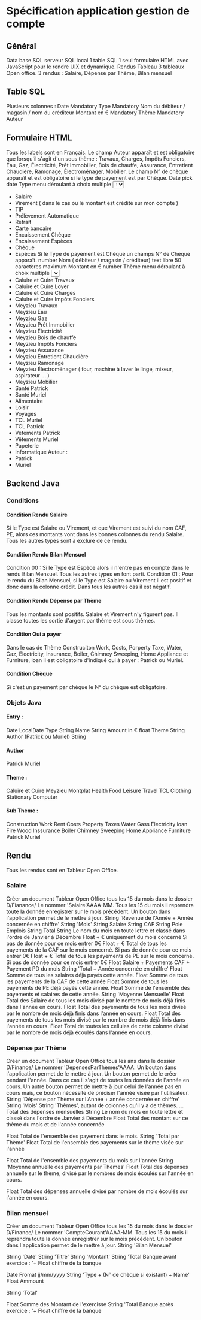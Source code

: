 # Spécification application gestion de compte
## Général
Data base SQL
serveur SQL local
1 table SQL
1 seul formulaire HTML avec JavaScript pour le rendre UIX et dynamique.
Rendus Tableau 3 tableaux Open office.
3 rendus : Salaire, Dépense par Thème, Bilan mensuel
## Table SQL
Plusieurs colonnes : 
Date Mandatory
Type Mandatory
Nom du débiteur / magasin / nom du créditeur
Montant en € Mandatory
Thème Mandatory
Auteur 

## Formulaire HTML
Tous les labels sont en Français.
Le champ Auteur apparaît et est obligatoire que lorsqu'il s'agit d'un sous thème : Travaux, Charges, Impôts Fonciers, Eau, Gaz, Électricité, Prêt Immobilier, Bois de chauffe, Assurance, Entretient Chaudière, Ramonage, Électroménager, Mobilier.
Le champ N° de chèque apparaît et est obligatoire si le type de payement est par Chèque.
Date pick date
Type menu déroulant à choix multiple <select> with <option>  : 
- Salaire
- Virement ( dans le cas ou le montant est crédité sur mon compte )
- TIP
- Prélèvement Automatique
- Retrait
- Carte bancaire
- Encaissement Chèque
- Encaissement Espèces
- Chèque
- Espèces
Si le Type de payement est Chèque un champs N° de Chèque apparaît. number
Nom ( débiteur / magasin / créditeur) text libre 50 caractères maximum
Montant en € number 
Thème menu déroulant à choix multiple <select> with <optgroup> tags 
- Caluire et Cuire Travaux
- Caluire et Cuire Loyer
- Caluire et Cuire Charges
- Caluire et Cuire Impôts Fonciers
- Meyzieu Travaux
- Meyzieu Eau
- Meyzieu Gaz
- Meyzieu Prêt Immobilier
- Meyzieu Electricité
- Meyzieu Bois de chauffe
- Meyzieu Impôts Fonciers
- Meyzieu Assurance
- Meyzieu Entretient Chaudière
- Meyzieu Ramonage
- Meyzieu Électroménager ( four, machine à laver le linge, mixeur, aspirateur … )
- Meyzieu Mobilier
- Santé Patrick
- Santé Muriel
- Alimentaire
- Loisir
- Voyages
- TCL Muriel
- TCL Patrick
- Vêtements Patrick
- Vêtements Muriel
- Papeterie
- Informatique
Auteur :
- Patrick
- Muriel
## Backend Java
### Conditions 
#### Condition Rendu Salaire
Si le Type est Salaire ou Virement, et que Virement est suivi du nom CAF, PE, alors ces montants vont dans les bonnes colonnes du rendu Salaire. Tous les autres types sont à exclure de ce rendu.
#### Condition Rendu Bilan Mensuel
Condition 00 : Si le Type est Espèce alors il n'entre pas en compte dans le rendu Bilan Mensuel.
Tous les autres types en font parti.
Condition 01 : Pour le rendu du Bilan Mensuel, si le Type est Salaire ou Virement il est positif et donc dans la colonne crédit. Dans tous les autres cas il est négatif.
#### Condition Rendu Dépense par Thème
Tous les montants sont positifs. Salaire et Virement n'y figurent pas. Il classe toutes les sortie d'argent par thème est sous thèmes.
#### Condition Qui a payer
Dans le cas de Thème Construciton Work, Costs, Porperty Taxe, Water, Gaz, Electricity, Insurance, Boiler, Chimney Sweeping, Home Appliance et Furniture, loan il est obligatoire d'indiqué qui à payer : Patrick ou Muriel.
#### Condition Chèque
Si c'est un payement par chèque le N° du chèque est obligatoire.

### Objets Java
#### Entry : 
Date LocalDate 
Type String
Name String
Amount in € float 
Theme String
Author (Patrick ou Muriel) String
#### Author 
Patrick
Muriel
#### Theme :
Caluire et Cuire 
Meyzieu
Montplat 
Health
Food
Leisure
Travel
TCL 
Clothing
Stationary
Computer
#### Sub Theme :
Construction Work
Rent 
Costs
Property Taxes
Water
Gass
Electricity
loan
Fire Wood
Inssurance
Boiler
Chimney Sweeping
Home Appliance
Furniture
Patrick
Muriel
## Rendu
Tous les rendus sont en Tableur Open Office.
### Salaire
Créer un document Tableur Open Office tous les 15 du mois dans le dossier D/Fianance/
Le nommer 'Salaire'AAAA-MM.
Tous les 15 du mois il reprendra toute la donnée enregistrer sur le mois précédent.
Un bouton dans l'application permet de le mettre à jour.
String 'Revenue de l'Année + Année concernée en chiffre'
String 'Mois'
String Salaire
String CAF
String Pole Emplois
String Total
String
Le nom du mois en toute lettre et classé dans l'ordre de Janvier à Décembre
Float + € uniquement du mois concerné
Si pas de donnée pour ce mois entrer 0€
Float + € 
Total de tous les payements de la CAF sur le mois concerné.
Si pas de donnée pour ce mois entrer 0€
Float + €
 Total de tous les payements de PE sur le mois concerné.
Si pas de donnée pour ce mois entrer 0€
Float 
Salaire + Payements CAF + Payement PD du mois
String
'Total + Année concernée en chiffre'
Float 
Somme de tous les salaires déjà payés cette année.
Float 
Somme de tous les payements de la CAF de cette année
Float 
Somme de tous les payements de PE déjà payés cette année.
Float 
Somme de l'ensemble des payements et salaires de cette année.
String
'Moyenne Mensuelle'
Float 
Total des Salaire de tous les mois divisé par le nombre de mois déjà finis dans l'année en cours.
Float 
Total des payements de tous les mois divisé par le nombre de mois déjà finis dans l'année en cours.
Float 
Total des payements de tous les mois divisé par le nombre de mois déjà finis dans l'année en cours.
Float 
Total de toutes les cellules de cette colonne divisé par le nombre de mois déjà écoulés dans l'année en cours.

### Dépense par Thème
Créer un document Tableur Open Office tous les ans dans le dossier D/Finance/
Le nommer 'DepensesParThèmes'AAAA.
Un bouton dans l'application permet de le mettre à jour.
Un bouton permet de le créer pendant l'année. Dans ce cas il s'agit de toutes les données de l'année en cours.
Un autre bouton permet de mettre à jour celui de l'année pas en cours mais, ce bouton nécessite de préciser l'année visée par l'utilisateur.
String 'Dépense par Thème sur l'Année + année concernée en chiffre'
String 'Mois'
String 'Thèmes', autant de colonnes qu'il y a de thèmes.
...
Total des dépenses mensuelles
String
Le nom du mois en toute lettre et classé dans l'ordre de Janvier à Décembre
Float
Total des montant sur ce thème du mois et de l'année concernée

Float
Total de l'ensemble des payement dans le mois.
String 'Total par Thème'
Float 
Total de l'ensemble des payements sur le thème visée sur l'année

Float 
Total de l'ensemble des payements du mois sur l'année
String 'Moyenne annuelle des payements par Thèmes'
Float
Total des dépenses annuelle sur le thème, divisé par le nombres de mois écoulés sur l'année en cours.

Float 
Total des dépenses annuelle divisé par nombre de mois écoulés sur l'année en cours.

### Bilan mensuel
Créer un document Tableur Open Office tous les 15 du mois dans le dossier D/Finance/
Le nommer 'CompteCourant'AAAA-MM.
Tous les 15 du mois il reprendra toute la donnée enregistrer sur le mois précédent.
Un bouton dans l'application permet de le mettre à jour.
String 'Bilan Mensuel'




String 'Date' 
String 'Titre'
String 'Montant'
String 'Total Banque avant exercice : '+ Float chiffre de la banque

Date Fromat jj/mm/yyyy
String 
'Type + (N° de chèque si existant) + Name'
Float
Ammount


String 'Total'

Float Somme des Montant de l'exercisse
String 'Total Banque après exercice : '+ Float chiffre de la banque


